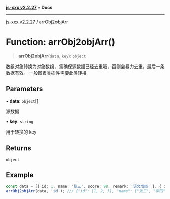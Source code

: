 [**js-xxx v2.2.27**](../README.md) • **Docs**

***

[js-xxx v2.2.27](../README.md) / arrObj2objArr

# Function: arrObj2objArr()

> **arrObj2objArr**(`data`, `key`): `object`

数组对象转换为对象数组，需确保源数据已经去重哦，否则会暴力去重，最后一条数据有效。
一般图表类插件需要此类转换

## Parameters

• **data**: `object`[]

源数据

• **key**: `string`

用于转换的 key

## Returns

`object`

## Example

```ts
const data = [{ id: 1, name: '张三', score: 98, remark: '语文成绩' }, { id: 3, name: '王五', score: 98 }, { id: 3, name: '王五', score: 99, remark: '最后一条有效成绩' }, { id: 2, name: '李四', score: 100 }];
arrObj2objArr(data, 'id'); /// {"id": [1, 2, 3], "name": ["张三", "李四", "王五"], "score": [98, 100, 99], "remark": ["语文成绩", null, "最后一条有效成绩"]}
```
